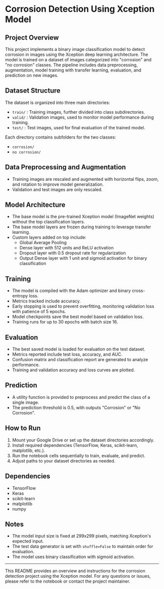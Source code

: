 # Corrosion Detection Using Xception Model

## Project Overview
This project implements a binary image classification model to detect corrosion in images using the Xception deep learning architecture. The model is trained on a dataset of images categorized into "corrosion" and "no corrosion" classes. The pipeline includes data preprocessing, augmentation, model training with transfer learning, evaluation, and prediction on new images.

## Dataset Structure
The dataset is organized into three main directories:
- `train/` : Training images, further divided into class subdirectories.
- `valid/` : Validation images, used to monitor model performance during training.
- `test/` : Test images, used for final evaluation of the trained model.

Each directory contains subfolders for the two classes:
- `corrosion/`
- `no corrosion/`

## Data Preprocessing and Augmentation
- Training images are rescaled and augmented with horizontal flips, zoom, and rotation to improve model generalization.
- Validation and test images are only rescaled.

## Model Architecture
- The base model is the pre-trained Xception model (ImageNet weights) without the top classification layers.
- The base model layers are frozen during training to leverage transfer learning.
- Custom layers added on top include:
  - Global Average Pooling
  - Dense layer with 512 units and ReLU activation
  - Dropout layer with 0.5 dropout rate for regularization
  - Output Dense layer with 1 unit and sigmoid activation for binary classification

## Training
- The model is compiled with the Adam optimizer and binary cross-entropy loss.
- Metrics tracked include accuracy.
- Early stopping is used to prevent overfitting, monitoring validation loss with patience of 5 epochs.
- Model checkpoints save the best model based on validation loss.
- Training runs for up to 30 epochs with batch size 16.

## Evaluation
- The best saved model is loaded for evaluation on the test dataset.
- Metrics reported include test loss, accuracy, and AUC.
- Confusion matrix and classification report are generated to analyze performance.
- Training and validation accuracy and loss curves are plotted.

## Prediction
- A utility function is provided to preprocess and predict the class of a single image.
- The prediction threshold is 0.5, with outputs "Corrosion" or "No Corrosion".

## How to Run
1. Mount your Google Drive or set up the dataset directories accordingly.
2. Install required dependencies (TensorFlow, Keras, scikit-learn, matplotlib, etc.).
3. Run the notebook cells sequentially to train, evaluate, and predict.
4. Adjust paths to your dataset directories as needed.

## Dependencies
- TensorFlow
- Keras
- scikit-learn
- matplotlib
- numpy

## Notes
- The model input size is fixed at 299x299 pixels, matching Xception's expected input.
- The test data generator is set with `shuffle=False` to maintain order for evaluation.
- The model uses binary classification with sigmoid activation.

---

This README provides an overview and instructions for the corrosion detection project using the Xception model. For any questions or issues, please refer to the notebook or contact the project maintainer.
